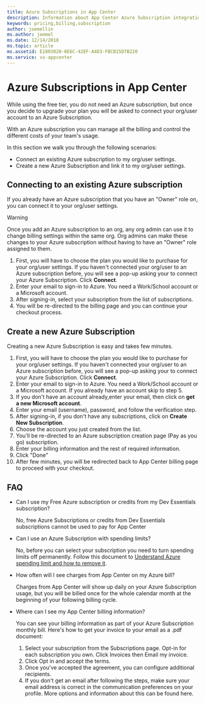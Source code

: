 ```yaml
---
title: Azure Subscriptions in App Center
description: Information about App Center Azure Subscription integration.
keywords: pricing,billing,subscription
author: joemellin
ms.author: joemel
ms.date: 12/14/2018
ms.topic: article
ms.assetid: E1803020-0E6C-42EF-A4D3-FBCB15D7B220
ms.service: vs-appcenter
---
```


# Azure Subscriptions in App Center

While using the free tier, you do not need an Azure subscription, but once you decide to upgrade your plan you will be asked to connect your org/user account to an Azure Subscription.

With an Azure subscription you can manage all the billing and control the different costs of your team's usage.

 In this section we walk you through the following scenarios:

- Connect an existing Azure subscription to my org/user settings.
- Create a new Azure Subscription and link it to my org/user settings.  

## Connecting to an existing Azure subscription

If you already have an Azure subscription that you have an "Owner" role on, you can connect it to your org/user settings.

> [!WARNING]
> Once you add an Azure subscription to an org, any org admin can use it to change billing settings within the same org. Org admins can make these changes to your Azure subscription without having to have an "Owner" role assigned to them.

1. First, you will have to choose the plan you would like to purchase for your org/user settings. If you haven't connected your org/user to an Azure subscription before, you will see a pop-up asking your to connect your Azure Subscription. Click **Connect**.
2. Enter your email to sign-in to Azure. You need a Work/School account or a Microsoft account.
3. After signing-in, select your subscription from the list of subscriptions.
4. You will be re-directed to the billing page and you can continue your checkout process.

## Create a new Azure Subscription

Creating a new Azure Subscription is easy and takes few minutes.

1. First, you will have to choose the plan you would like to purchase for your org/user settings. If you haven't connected your org/user to an Azure subscription before, you will see a pop-up asking your to connect your Azure Subscription. Click **Connect**.
2. Enter your email to sign-in to Azure. You need a Work/School account or a Microsoft account. If you already have an account skip to step 5.
3. If you don't have an account already,enter your email, then click on **get a new Microsoft account**.
4. Enter your email (username), password, and follow the verification step.
5. After signing-in, if you don't have any subscriptions, click on **Create New Subscription**.
6. Choose the account you just created from the list.
7. You'll be re-directed to an Azure subscription creation page (Pay as you go) subscription.
8. Enter your billing information and the rest of required information.
9. Click "Done"
10. After few minutes, you will be redirected back to App Center billing page to proceed with your checkout.

## FAQ

- Can I use my Free Azure subscription or credits from my Dev Essentials subscription?

    No, free Azure Subscriptions or credits from Dev Essentials subscriptions cannot be used to pay for App Center

- Can I use an Azure Subscription with spending limits?

    No, before you can select your subscription you need to turn spending limits off permanently. Follow this document to [Understand Azure spending limit and how to remove it](https://docs.microsoft.com/azure/billing/billing-spending-limit).

- How often will I see charges from App Center on my Azure bill?

    Charges from App Center will show up daily on your Azure Subscription usage, but you will be billed once for the whole calendar month at the beginning of your following billing cycle.

- Where can I see my App Center billing information?

    You can see your billing information as part of your Azure Subscription monthly bill. Here's how to get your invoice to your email as a .pdf document:

  1. Select your subscription from the Subscriptions page. Opt-in for each subscription you own. Click Invoices then Email my invoice.
  2. Click Opt in and accept the terms.
  3. Once you've accepted the agreement, you can configure additional recipients.
  4. If you don't get an email after following the steps, make sure your email address is correct in the communication preferences on your profile.
     More options and information about this can be found here.
